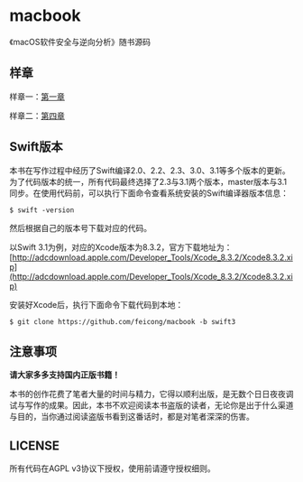 # macbook

《macOS软件安全与逆向分析》随书源码

## 样章
样章一：[第一章](chapter1.pdf)

样章二：[第四章](chapter4.pdf)

## Swift版本
本书在写作过程中经历了Swift编译2.0、2.2、2.3、3.0、3.1等多个版本的更新。为了代码版本的统一，所有代码最终选择了2.3与3.1两个版本，master版本与3.1同步。在使用代码前，可以执行下面命令查看系统安装的Swift编译器版本信息：
```
$ swift -version
```

然后根据自己的版本号下载对应的代码。

以Swift 3.1为例，对应的Xcode版本为8.3.2，官方下载地址为：[http://adcdownload.apple.com/Developer_Tools/Xcode_8.3.2/Xcode8.3.2.xip](http://adcdownload.apple.com/Developer_Tools/Xcode_8.3.2/Xcode8.3.2.xip)

安装好Xcode后，执行下面命令下载代码到本地：
```
$ git clone https://github.com/feicong/macbook -b swift3
```

## 注意事项
**请大家多多支持国内正版书籍！**

本书的创作花费了笔者大量的时间与精力，它得以顺利出版，是无数个日日夜夜调试与写作的成果。因此，本书不欢迎阅读本书盗版的读者，无论你是出于什么渠道与目的，当你通过阅读盗版书看到这番话时，都是对笔者深深的伤害。


## LICENSE
所有代码在AGPL v3协议下授权，使用前请遵守授权细则。
